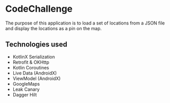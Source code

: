 # CodeChallenge
The purpose of this application is to load a set of locations from a JSON file and display the locations as a pin on the map.

## Technologies used
- KotlinX Serialization
- Retrofit & OKHttp
- Kotlin Coroutines
- Live Data (AndroidX)
- ViewModel (AndroidX)
- GoogleMaps
- Leak Canary
- Dagger Hilt
